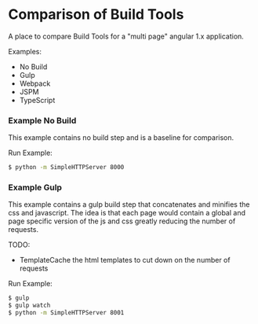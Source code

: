 # Comparison of Build Tools

A place to compare Build Tools for a "multi page" angular 1.x application.

Examples:
  - No Build
  - Gulp
  - Webpack
  - JSPM
  - TypeScript

### Example No Build

This example contains no build step and is a baseline for comparison.

Run Example:
```sh
$ python -m SimpleHTTPServer 8000
```

### Example Gulp

This example contains a gulp build step that concatenates and minifies the css and javascript. The idea is that each page would contain a global and page specific version of the js and css greatly reducing the number of requests.

TODO:
  - TemplateCache the html templates to cut down on the number of requests

Run Example:
```sh
$ gulp
$ gulp watch
$ python -m SimpleHTTPServer 8001
```